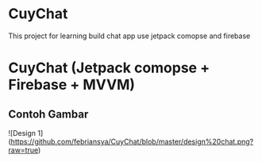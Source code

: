 # CuyChat
This project for learning build chat app use jetpack comopse and firebase



# CuyChat (Jetpack comopse + Firebase + MVVM)

## Contoh Gambar

![Design 1] (https://github.com/febriansya/CuyChat/blob/master/design%20chat.png?raw=true)
